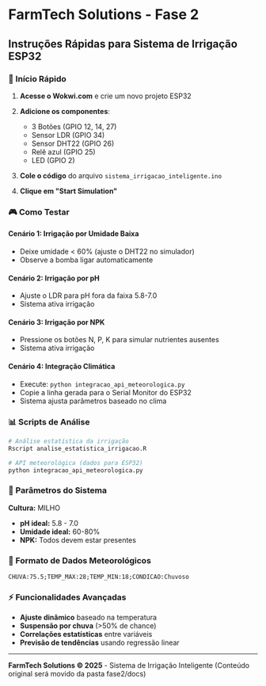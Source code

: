 # FarmTech Solutions - Fase 2
## Instruções Rápidas para Sistema de Irrigação ESP32
### 🚀 Início Rápido
1. **Acesse o Wokwi.com** e crie um novo projeto ESP32
2. **Adicione os componentes**:
	- 3 Botões (GPIO 12, 14, 27)
	- Sensor LDR (GPIO 34)
	- Sensor DHT22 (GPIO 26)
	- Relê azul (GPIO 25)
	- LED (GPIO 2)

3. **Cole o código** do arquivo `sistema_irrigacao_inteligente.ino`
4. **Clique em "Start Simulation"**
### 🎮 Como Testar

#### Cenário 1: Irrigação por Umidade Baixa
- Deixe umidade < 60% (ajuste o DHT22 no simulador)
- Observe a bomba ligar automaticamente

#### Cenário 2: Irrigação por pH
- Ajuste o LDR para pH fora da faixa 5.8-7.0
- Sistema ativa irrigação

#### Cenário 3: Irrigação por NPK
- Pressione os botões N, P, K para simular nutrientes ausentes
- Sistema ativa irrigação

#### Cenário 4: Integração Climática
- Execute: `python integracao_api_meteorologica.py`
- Copie a linha gerada para o Serial Monitor do ESP32
- Sistema ajusta parâmetros baseado no clima

### 📊 Scripts de Análise

```bash
# Análise estatística da irrigação
Rscript analise_estatistica_irrigacao.R

# API meteorológica (dados para ESP32)
python integracao_api_meteorologica.py
```

### 🔧 Parâmetros do Sistema

**Cultura:** MILHO
- **pH ideal:** 5.8 - 7.0
- **Umidade ideal:** 60-80%
- **NPK:** Todos devem estar presentes

### 📡 Formato de Dados Meteorológicos

```
CHUVA:75.5;TEMP_MAX:28;TEMP_MIN:18;CONDICAO:Chuvoso
```

### ⚡ Funcionalidades Avançadas

- **Ajuste dinâmico** baseado na temperatura
- **Suspensão por chuva** (>50% de chance)
- **Correlações estatísticas** entre variáveis
- **Previsão de tendências** usando regressão linear

---

**FarmTech Solutions © 2025** - Sistema de Irrigação Inteligente
(Conteúdo original será movido da pasta fase2/docs)